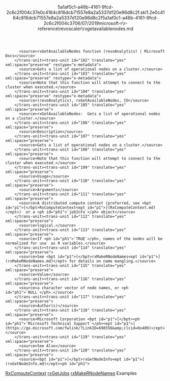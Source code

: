<?xml version="1.0"?><xliff version="1.2" xmlns="urn:oasis:names:tc:xliff:document:1.2" xmlns:xsi="http://www.w3.org/2001/XMLSchema-instance" xsi:schemaLocation="urn:oasis:names:tc:xliff:document:1.2 xliff-core-1.2-transitional.xsd"><file datatype="xml" original="rxgetavailablenodes.md" source-language="en-US" target-language="en-US"><header><tool tool-id="mdxliff" tool-name="mdxliff" tool-version="1.0-4e81c41" tool-company="Microsoft" /><xliffext:skl_file_name xmlns:xliffext="urn:microsoft:content:schema:xliffextensions">5a1af0c1-a46b-4161-9fcd-2c6c2f004c37e0c4164c816dcb71557e8a2a5337d120e96d8c2f.skl</xliffext:skl_file_name><xliffext:version xmlns:xliffext="urn:microsoft:content:schema:xliffextensions">1.2</xliffext:version><xliffext:ms.openlocfilehash xmlns:xliffext="urn:microsoft:content:schema:xliffextensions">e0c4164c816dcb71557e8a2a5337d120e96d8c2f</xliffext:ms.openlocfilehash><xliffext:ms.sourcegitcommit xmlns:xliffext="urn:microsoft:content:schema:xliffextensions">5a1af0c1-a46b-4161-9fcd-2c6c2f004c37</xliffext:ms.sourcegitcommit><xliffext:ms.lasthandoff xmlns:xliffext="urn:microsoft:content:schema:xliffextensions">06/07/2019</xliffext:ms.lasthandoff><xliffext:ms.openlocfilepath xmlns:xliffext="urn:microsoft:content:schema:xliffextensions">microsoft-r\r-reference\revoscaler\rxgetavailablenodes.md</xliffext:ms.openlocfilepath></header><body><group id="content" extype="content"><trans-unit id="101" translate="yes" xml:space="preserve" restype="x-metadata">
          <source>rxGetAvailableNodes function (revoAnalytics) | Microsoft Docs</source>
        </trans-unit><trans-unit id="102" translate="yes" xml:space="preserve" restype="x-metadata">
          <source>Gets a list of operational nodes on a cluster.</source>
        </trans-unit><trans-unit id="103" translate="yes" xml:space="preserve" restype="x-metadata">
          <source>Note that this function will attempt to connect to the cluster when executed.</source>
        </trans-unit><trans-unit id="104" translate="yes" xml:space="preserve" restype="x-metadata">
          <source>(revoAnalytics), rxGetAvailableNodes, IO</source>
        </trans-unit><trans-unit id="105" translate="yes" xml:space="preserve">
          <source>rxGetAvailableNodes:  Gets a list of operational nodes on a cluster.</source>
        </trans-unit><trans-unit id="106" translate="yes" xml:space="preserve">
          <source>Description</source>
        </trans-unit><trans-unit id="107" translate="yes" xml:space="preserve">
          <source>Gets a list of operational nodes on a cluster.</source>
        </trans-unit><trans-unit id="108" translate="yes" xml:space="preserve">
          <source>Note that this function will attempt to connect to the cluster when executed.</source>
        </trans-unit><trans-unit id="109" translate="yes" xml:space="preserve">
          <source>Usage</source>
        </trans-unit><trans-unit id="110" translate="yes" xml:space="preserve">
          <source>Arguments</source>
        </trans-unit><trans-unit id="111" translate="yes" xml:space="preserve">
          <source>A distributed compute context (preferred, see <bpt id="p1">[</bpt>RxComputeContext<ept id="p1">](RxComputeContext.md)</ept>)  or a <ph id="ph1">`jobInfo`</ph> object</source>
        </trans-unit><trans-unit id="112" translate="yes" xml:space="preserve">
          <source>logical.</source>
        </trans-unit><trans-unit id="113" translate="yes" xml:space="preserve">
          <source>If <ph id="ph1">`TRUE`</ph>, names of the nodes will be normalized for use  as R variables.</source>
        </trans-unit><trans-unit id="114" translate="yes" xml:space="preserve">
          <source>See <bpt id="p1">[</bpt>rxMakeRNodeNames<ept id="p1">](rxMakeRNodeNames.md)</ept> for details on name mangling.</source>
        </trans-unit><trans-unit id="115" translate="yes" xml:space="preserve">
          <source>Value</source>
        </trans-unit><trans-unit id="116" translate="yes" xml:space="preserve">
          <source>a character vector of node names, or <ph id="ph1">`NULL`</ph>.</source>
        </trans-unit><trans-unit id="117" translate="yes" xml:space="preserve">
          <source>Author(s)</source>
        </trans-unit><trans-unit id="118" translate="yes" xml:space="preserve">
          <source>Microsoft Corporation <bpt id="p1">[</bpt><ph id="ph1">`Microsoft Technical Support`</ph><ept id="p1">](https://go.microsoft.com/fwlink/?LinkID=698556&amp;clcid=0x409)</ept></source>
        </trans-unit><trans-unit id="119" translate="yes" xml:space="preserve">
          <source>See Also</source>
        </trans-unit><trans-unit id="120" translate="yes" xml:space="preserve">
          <source><bpt id="p1">[</bpt>rxGetNodeInfo<ept id="p1">](rxGetNodeInfo.md)</ept><ph id="ph1">
</ph><bpt id="p2">[</bpt>RxComputeContext<ept id="p2">](RxComputeContext.md)</ept><ph id="ph2">
</ph><bpt id="p3">[</bpt>rxGetJobs<ept id="p3">](rxGetJobs.md)</ept><ph id="ph3">
</ph><bpt id="p4">[</bpt>rxMakeRNodeNames<ept id="p4">](rxMakeRNodeNames.md)</ept></source>
        </trans-unit><trans-unit id="121" translate="yes" xml:space="preserve">
          <source>Examples</source>
        </trans-unit></group></body></file></xliff>